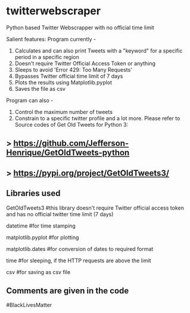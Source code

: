 # twitterwebscraper
Python based Twitter Webscrapper with no official time limit 

Salient features:
Program currently -
  1. Calculates and can also print Tweets with a "keyword" for a specific period in a specific region
  2. Doesn't require Twitter Official Access Token or anything
  3. Sleeps to avoid 'Error 429: Too Many Requests'
  4. Bypasses Twitter official time limit of 7 days
  5. Plots the results using Matplotlib.pyplot
  6. Saves the file as csv

Program can also -
  1. Control the maximum number of tweets
  2. Constrain to a specific twitter profile
  and a lot more. Please refer to Source codes of Get Old Tweets for Python 3: 
## > https://github.com/Jefferson-Henrique/GetOldTweets-python
## > https://pypi.org/project/GetOldTweets3/
  
## Libraries used   
GetOldTweets3     #this library doesn't require Twitter official access token and has no official twitter time limit (7 days)

datetime          #for time stamping

matplotlib.pyplot #for plotting

matplotlib.dates  #for conversion of dates to required format

time              #for sleeping, if the HTTP requests are above the limit

csv               #for saving as csv file

## Comments are given in the code

#BlackLivesMatter
